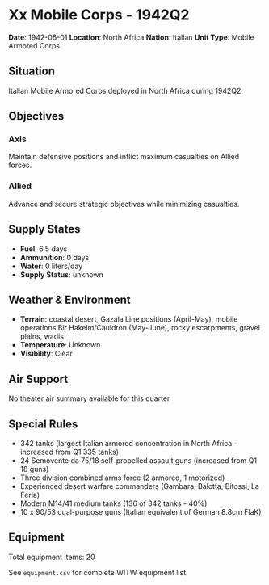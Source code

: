 # Xx Mobile Corps - 1942Q2

**Date**: 1942-06-01
**Location**: North Africa
**Nation**: Italian
**Unit Type**: Mobile Armored Corps

## Situation

Italian Mobile Armored Corps deployed in North Africa during 1942Q2.

## Objectives

### Axis
Maintain defensive positions and inflict maximum casualties on Allied forces.

### Allied
Advance and secure strategic objectives while minimizing casualties.

## Supply States

- **Fuel**: 6.5 days
- **Ammunition**: 0 days
- **Water**: 0 liters/day
- **Supply Status**: unknown

## Weather & Environment

- **Terrain**: coastal desert, Gazala Line positions (April-May), mobile operations Bir Hakeim/Cauldron (May-June), rocky escarpments, gravel plains, wadis
- **Temperature**: Unknown
- **Visibility**: Clear

## Air Support

No theater air summary available for this quarter

## Special Rules

- 342 tanks (largest Italian armored concentration in North Africa - increased from Q1 335 tanks)
- 24 Semovente da 75/18 self-propelled assault guns (increased from Q1 18 guns)
- Three division combined arms force (2 armored, 1 motorized)
- Experienced desert warfare commanders (Gambara, Balotta, Bitossi, La Ferla)
- Modern M14/41 medium tanks (136 of 342 tanks - 40%)
- 10 x 90/53 dual-purpose guns (Italian equivalent of German 8.8cm FlaK)

## Equipment

Total equipment items: 20

See `equipment.csv` for complete WITW equipment list.
